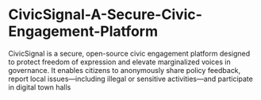 # CivicSignal-A-Secure-Civic-Engagement-Platform
CivicSignal is a secure, open-source civic engagement platform designed to protect freedom of expression and elevate marginalized voices in governance. It enables citizens to anonymously share policy feedback, report local issues—including illegal or sensitive activities—and participate in digital town halls

